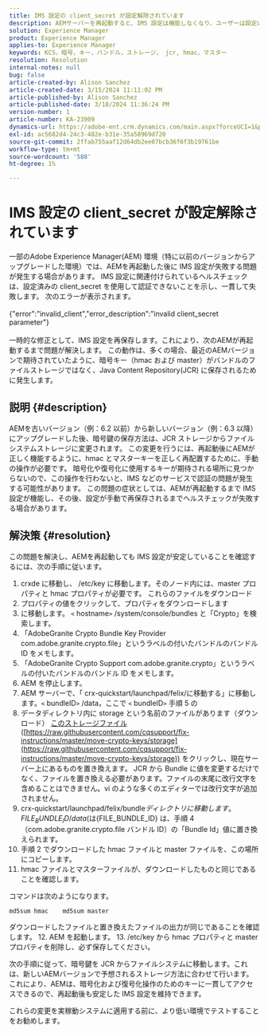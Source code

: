 ```yaml
---
title: IMS 設定の client_secret が設定解除されています
description: AEMサーバーを再起動すると、IMS 設定は機能しなくなり、ユーザーは設定に移動して再保存する必要があります。
solution: Experience Manager
product: Experience Manager
applies-to: Experience Manager
keywords: KCS，暗号，キー，バンドル，ストレージ， jcr, hmac，マスター
resolution: Resolution
internal-notes: null
bug: false
article-created-by: Alison Sanchez
article-created-date: 3/15/2024 11:11:02 PM
article-published-by: Alison Sanchez
article-published-date: 3/18/2024 11:36:24 PM
version-number: 1
article-number: KA-23909
dynamics-url: https://adobe-ent.crm.dynamics.com/main.aspx?forceUCI=1&pagetype=entityrecord&etn=knowledgearticle&id=10374947-21e3-ee11-904c-6045bd006b25
exl-id: ac5682d4-24c3-482e-b31e-35a58969d720
source-git-commit: 2ffab755aaf12d64db2ee07bcb36f6f3b19761be
workflow-type: tm+mt
source-wordcount: '588'
ht-degree: 1%

---
```


# IMS 設定の client_secret が設定解除されています


一部のAdobe Experience Manager(AEM) 環境（特に以前のバージョンからアップグレードした環境）では、AEMを再起動した後に IMS 設定が失敗する問題が発生する場合があります。 IMS 設定に関連付けられているヘルスチェックは、設定済みの client_secret を使用して認証できないことを示し、一貫して失敗します。 次のエラーが表示されます。
<br><br>{&quot;error&quot;:&quot;invalid_client&quot;,&quot;error_description&quot;:&quot;invalid client_secret parameter&quot;}<br><br>
一時的な修正として、IMS 設定を再保存します。これにより、次のAEMが再起動するまで問題が解決します。 この動作は、多くの場合、最近のAEMバージョンで期待されていたように、暗号キー（hmac および master）がバンドルのファイルストレージではなく、Java Content Repository(JCR) に保存されるために発生します。

## 説明 {#description}


AEMを古いバージョン（例：6.2 以前）から新しいバージョン（例：6.3 以降）にアップグレードした後、暗号鍵の保存方法は、JCR ストレージからファイルシステムストレージに変更されます。 この変更を行うには、再起動後にAEMが正しく機能するように、hmac とマスターキーを正しく再配置するために、手動の操作が必要です。 暗号化や復号化に使用するキーが期待される場所に見つからないので、この操作を行わないと、IMS などのサービスで認証の問題が発生する可能性があります。 この問題の症状としては、AEMが再起動するまで IMS 設定が機能し、その後、設定が手動で再保存されるまでヘルスチェックが失敗する場合があります。


## 解決策 {#resolution}


この問題を解決し、AEMを再起動しても IMS 設定が安定していることを確認するには、次の手順に従います。

1. crxde に移動し、 /etc/key に移動します。そのノード内には、master プロパティと hmac プロパティが必要です。 これらのファイルをダウンロード
2. プロパティの値をクリックして、プロパティをダウンロードします
3. に移動します。 `<` hostname`>` /system/console/bundles と「Crypto」を検索します。
4. 「AdobeGranite Crypto Bundle Key Provider com.adobe.granite.crypto.file」というラベルの付いたバンドルのバンドル ID をメモします。
5. 「AdobeGranite Crypto Support com.adobe.granite.crypto」というラベルの付いたバンドルのバンドル ID をメモします。
6. AEM を停止します。
7. AEM サーバーで、「 crx-quickstart/launchpad/felix/に移動する」に移動します。`<` bundleID`>` /data，ここで `<` bundleID`>`  手順 5 の
8. データディレクトリ内に storage という名前のファイルがあります（ダウンロード） [このストレージファイル](https://raw.githubusercontent.com/cqsupport/fix-instructions/master/move-crypto-keys/storage) ([https://raw.githubusercontent.com/cqsupport/fix-instructions/master/move-crypto-keys/storage](https://raw.githubusercontent.com/cqsupport/fix-instructions/master/move-crypto-keys/storage)) をクリックし、現在サーバー上にあるものを置き換えます。 JCR から Bundle に値を変更するだけでなく、ファイルを置き換える必要があります。ファイルの末尾に改行文字を含めることはできません。vi のような多くのエディターでは改行文字が追加されません。
9. crx-quickstart/launchpad/felix/bundle$ディレクトリに移動します。{FILE_BUNDLE_ID}/data ($は{FILE_BUNDLE_ID} は、手順 4（com.adobe.granite.crypto.file バンドル ID）の「Bundle Id」値に置き換えられます。
10. 手順 2 でダウンロードした hmac ファイルと master ファイルを、この場所にコピーします。
11. hmac ファイルとマスターファイルが、ダウンロードしたものと同じであることを確認します。

   コマンドは次のようになります。




   ```
   md5sum hmac    md5sum master
   ```



   ダウンロードしたファイルと置き換えたファイルの出力が同じであることを確認します。
12. AEM を起動します。
13. /etc/key から hmac プロパティと master プロパティを削除し、必ず保存してください。


次の手順に従って、暗号鍵を JCR からファイルシステムに移動します。これは、新しいAEMバージョンで予想されるストレージ方法に合わせて行います。 これにより、AEMは、暗号化および復号化操作のためのキーに一貫してアクセスできるので、再起動後も安定した IMS 設定を維持できます。

これらの変更を実稼動システムに適用する前に、より低い環境でテストすることをお勧めします。
